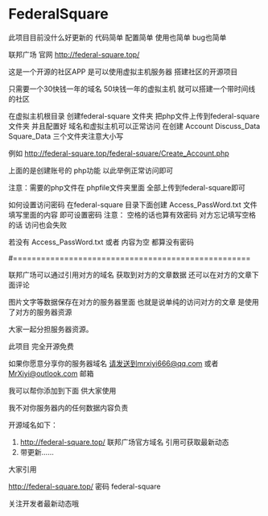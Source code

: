 # FederalSquare
此项目目前没什么好更新的 代码简单 配置简单 使用也简单 bug也简单

联邦广场 官网 http://federal-square.top/

这是一个开源的社区APP 是可以使用虚拟主机服务器 搭建社区的开源项目

只需要一个30快钱一年的域名 50块钱一年的虚拟主机 就可以搭建一个带时间线的社区

在虚拟主机根目录 创建federal-square 文件夹
把php文件上传到federal-square文件夹 并且配置好 域名和虚拟主机可以正常访问
在创建 Account Discuss_Data Square_Data 三个文件夹注意大小写

例如 http://federal-square.top/federal-square/Create_Account.php

上面的是创建账号的 php功能 以此举例正常访问即可

注意：需要的php文件在 phpfile文件夹里面 全部上传到federal-square即可

如何设置访问密码 在federal-square 目录下面创建 Access_PassWord.txt 文件 填写里面的内容 即可设置密码
注意： 空格的话也算有效密码 对方忘记填写空格的话 访问也会失败


若没有 Access_PassWord.txt 或者 内容为空 都算没有密码



#===================================================

联邦广场可以通过引用对方的域名 获取到对方的文章数据 还可以在对方的文章下面评论

图片文字等数据保存在对方的服务器里面
也就是说单纯的访问对方的文章 是使用了对方的服务器资源

大家一起分担服务器资源。

此项目 完全开源免费

如果你愿意分享你的服务器域名 请发送到mrxiyi666@qq.com 或者 MrXiyi@outlook.com 邮箱

我可以帮你添加到下面 供大家使用

我不对你服务器内的任何数据内容负责

开源域名如下：
1. http://federal-square.top/ 联邦广场官方域名 引用可获取最新动态
2. 带更新......


大家引用

http://federal-square.top/  密码 federal-square

关注开发者最新动态哦



